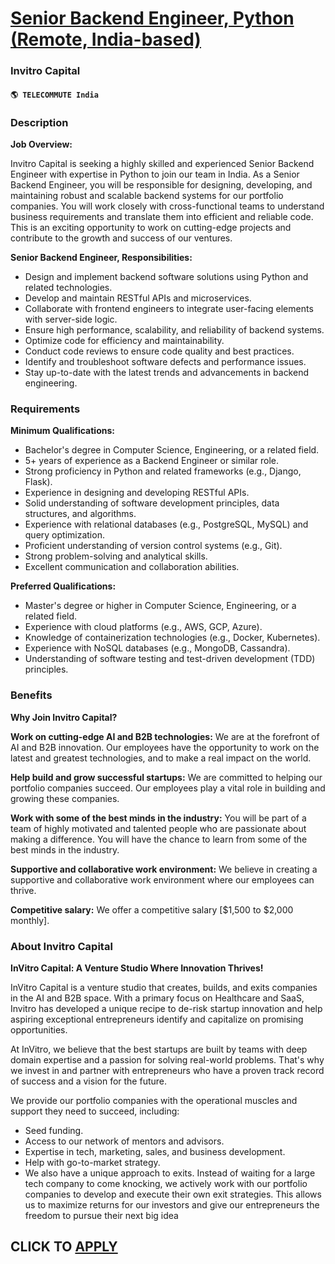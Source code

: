# [Senior Backend Engineer, Python (Remote, India-based)](https://www.remotewlb.com/apply/senior-backend-engineer-python-remote-india-based)  
### Invitro Capital  
#### `🌎 TELECOMMUTE India`  

### **Description**

 **Job Overview:**

Invitro Capital is seeking a highly skilled and experienced Senior Backend Engineer with expertise in Python to join our team in India. As a Senior Backend Engineer, you will be responsible for designing, developing, and maintaining robust and scalable backend systems for our portfolio companies. You will work closely with cross-functional teams to understand business requirements and translate them into efficient and reliable code. This is an exciting opportunity to work on cutting-edge projects and contribute to the growth and success of our ventures.

 **Senior Backend Engineer, Responsibilities:**

  * Design and implement backend software solutions using Python and related technologies.
  * Develop and maintain RESTful APIs and microservices.
  * Collaborate with frontend engineers to integrate user-facing elements with server-side logic.
  * Ensure high performance, scalability, and reliability of backend systems.
  * Optimize code for efficiency and maintainability.
  * Conduct code reviews to ensure code quality and best practices.
  * Identify and troubleshoot software defects and performance issues.
  * Stay up-to-date with the latest trends and advancements in backend engineering.

### **Requirements**

 **Minimum Qualifications:**

  * Bachelor's degree in Computer Science, Engineering, or a related field.
  * 5+ years of experience as a Backend Engineer or similar role.
  * Strong proficiency in Python and related frameworks (e.g., Django, Flask).
  * Experience in designing and developing RESTful APIs.
  * Solid understanding of software development principles, data structures, and algorithms.
  * Experience with relational databases (e.g., PostgreSQL, MySQL) and query optimization.
  * Proficient understanding of version control systems (e.g., Git).
  * Strong problem-solving and analytical skills.
  * Excellent communication and collaboration abilities.

**Preferred Qualifications:**

  * Master's degree or higher in Computer Science, Engineering, or a related field.
  * Experience with cloud platforms (e.g., AWS, GCP, Azure).
  * Knowledge of containerization technologies (e.g., Docker, Kubernetes).
  * Experience with NoSQL databases (e.g., MongoDB, Cassandra).
  * Understanding of software testing and test-driven development (TDD) principles.

### **Benefits**

 **Why Join Invitro Capital?**

 **Work on cutting-edge AI and B2B technologies:** We are at the forefront of AI and B2B innovation. Our employees have the opportunity to work on the latest and greatest technologies, and to make a real impact on the world.

 **Help build and grow successful startups:** We are committed to helping our portfolio companies succeed. Our employees play a vital role in building and growing these companies.

 **Work with some of the best minds in the industry:** You will be part of a team of highly motivated and talented people who are passionate about making a difference. You will have the chance to learn from some of the best minds in the industry.

 **Supportive and collaborative work environment:** We believe in creating a supportive and collaborative work environment where our employees can thrive.

 **Competitive salary:** We offer a competitive salary [$1,500 to $2,000 monthly].

###  **About Invitro Capital**

 **InVitro Capital: A Venture Studio Where Innovation Thrives!**

InVitro Capital is a venture studio that creates, builds, and exits companies in the AI and B2B space. With a primary focus on Healthcare and SaaS, Invitro has developed a unique recipe to de-risk startup innovation and help aspiring exceptional entrepreneurs identify and capitalize on promising opportunities.

At InVitro, we believe that the best startups are built by teams with deep domain expertise and a passion for solving real-world problems. That's why we invest in and partner with entrepreneurs who have a proven track record of success and a vision for the future.

We provide our portfolio companies with the operational muscles and support they need to succeed, including:

  * Seed funding.
  * Access to our network of mentors and advisors.
  * Expertise in tech, marketing, sales, and business development.
  * Help with go-to-market strategy.
  * We also have a unique approach to exits. Instead of waiting for a large tech company to come knocking, we actively work with our portfolio companies to develop and execute their own exit strategies. This allows us to maximize returns for our investors and give our entrepreneurs the freedom to pursue their next big idea

  
## CLICK TO [APPLY](https://www.remotewlb.com/apply/senior-backend-engineer-python-remote-india-based)

